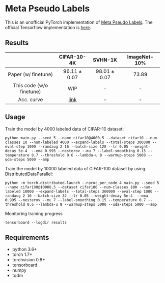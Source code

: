 # Meta Pseudo Labels
This is an unofficial PyTorch implementation of [Meta Pseudo Labels](https://arxiv.org/abs/2003.10580).
The official Tensorflow implementation is [here](https://github.com/google-research/google-research/tree/master/meta_pseudo_labels).


## Results

|  | CIFAR-10-4K | SVHN-1K | ImageNet-10% |
|:---:|:---:|:---:|:---:|
| Paper (w/ finetune) | 96.11 ± 0.07 | 98.01 ± 0.07 | 73.89 |
| This code (w/o finetune) | WIP | - | - |
| Acc. curve | [link](https://tensorboard.dev/experiment/sRh7ke1jRRWrOFBpC4rhWQ/) | - | - |


## Usage

Train the model by 4000 labeled data of CIFAR-10 dataset:

```
python main.py --seed 5 --name cifar10@4000.5 --dataset cifar10 --num-classes 10 --num-labeled 4000 --expand-labels --total-steps 300000 --eval-step 1000 --randaug 2 16 --batch-size 128 --lr 0.05 --weight-decay 5e-4  --ema 0.995 --nesterov --mu 7 --label-smoothing 0.15 --temperature 0.7 --threshold 0.6 --lambda-u 8 --warmup-steps 5000 --uda-steps 5000 --amp
```

Train the model by 10000 labeled data of CIFAR-100 dataset by using DistributedDataParallel:
```
python -m torch.distributed.launch --nproc_per_node 4 main.py --seed 5 --name cifar100@10000.5 --dataset cifar100 --num-classes 100 --num-labeled 10000 --expand-labels --total-steps 300000 --eval-step 1000 --randaug 2 16 --batch-size 32 --lr 0.05 --weight-decay 5e-4  --ema 0.995 --nesterov --mu 7 --label-smoothing 0.15 --temperature 0.7 --threshold 0.6 --lambda-u 8 --warmup-steps 5000 --uda-steps 5000 --amp
```

Monitoring training progress
```
tensorboard --logdir results
```

## Requirements
- python 3.6+
- torch 1.7+
- torchvision 0.8+
- tensorboard
- numpy
- tqdm

